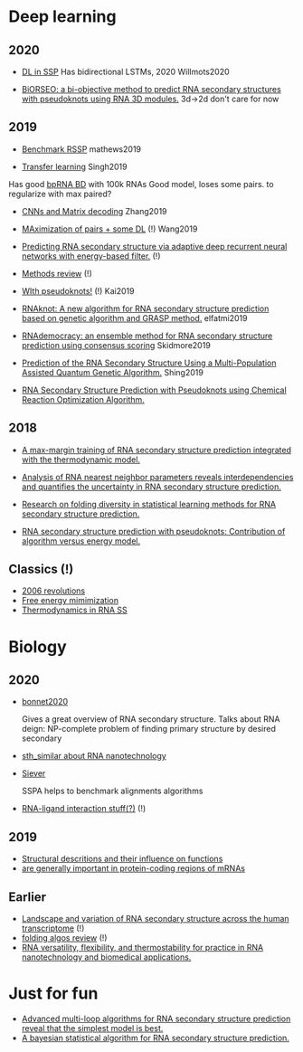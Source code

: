 # Deep learning
 
 ## 2020
 - [DL in SSP](https://www.degruyter.com/view/journals/cmb/8/1/article-p36.xml)
    Has bidirectional LSTMs, 2020
    Willmots2020

  - [BiORSEO: a bi-objective method to predict RNA secondary structures with pseudoknots using RNA 3D modules.](https://sci-hub.im/10.1093/bioinformatics/btz962) 
  3d->2d don't care for now
 ## 2019
    
 - [Benchmark RSSP](https://sci-hub.im/10.1016/j.ymeth.2019.04.003) 
 mathews2019

 - [Transfer learning](https://sci-hub.im/10.1038/s41467-019-13395-9)
Singh2019

 Has good [bpRNA BD](http://bprna.cgrb.oregonstate.edu/download.php#bpRNA-1m(90))
 with 100k RNAs
 Good model, loses some pairs. to regularize with max paired?
 - [CNNs and Matrix decoding](https://sci-hub.im/10.3389/fgene.2019.00467)
Zhang2019
 - [MAximization of pairs + some DL](https://sci-hub.im/10.3389/fgene.2019.00143) (!)
 Wang2019
 - [Predicting RNA secondary structure via adaptive deep recurrent neural networks with energy-based filter.](https://sci-hub.im/10.1186/s12859-019-3258-7) (!)

 - [Methods review](https://sci-hub.im/10.1109/IBIGDELFT.2018.8625347) (!)

  - [WIth pseudoknots!](https://sci-hub.im/10.1186/s12864-019-6300-2) (!)
  Kai2019
   - [RNAknot: A new algorithm for RNA secondary structure prediction based on genetic algorithm and GRASP method.](https://sci-hub.im/10.1142/s0219720019500318)
   elfatmi2019


   - [RNAdemocracy: an ensemble method for RNA secondary structure prediction using consensus scoring](https://sci-hub.im/10.1016/j.compbiolchem.2019.107151)
   Skidmore2019
   - [Prediction of the RNA Secondary Structure Using a Multi-Population Assisted Quantum Genetic Algorithm.](https://sci-hub.im/10.1159/000501480)
   Shing2019
   - [RNA Secondary Structure Prediction with Pseudoknots using Chemical Reaction Optimization Algorithm.](https://sci-hub.im/10.1109/TCBB.2019.2936570)

   ## 2018
   - [A max-margin training of RNA secondary structure prediction integrated with the thermodynamic model.](https://sci-hub.im/10.1142/S0219720018400255)

   - [Analysis of RNA nearest neighbor parameters reveals interdependencies and quantifies the uncertainty in RNA secondary structure prediction.](https://sci-hub.im/10.1261/rna.065102.117)   
   - [Research on folding diversity in statistical learning methods for RNA secondary structure prediction.](https://sci-hub.im/10.7150/ijbs.24595) 
  - [RNA secondary structure prediction with pseudoknots: Contribution of algorithm versus energy model.](https://sci-hub.im/10.1371/journal.pone.0194583)

 ## Classics (!)

  - [2006 revolutions](https://sci-hub.im/10.1016/j.jmb.2006.01.067)
  - [Free energy mimimization](https://sci-hub.im/10.1016/j.sbi.2006.05.010)
  - [Thermodynamics in RNA SS](https://sci-hub.im/10.1006/jmbi.1999.2700)

# Biology
 
 ## 2020
 - [bonnet2020](https://sci-hub.im/10.1089/cmb.2019.0420)

    Gives a great overview of RNA secondary structure.
    Talks about RNA deign: NP-complete problem of finding primary structure by desired secondary


 - [sth_similar about RNA nanotechnology](https://sci-hub.im/10.1016/j.copbio.2019.12.016)


 - [Siever](https://sci-hub.im/10.1093/bioinformatics/btz552)

    SSPA helps to benchmark alignments algorithms

 - [RNA-ligand interaction stuff(?)](https://sci-hub.im/10.1002/jcc.26195) (!)

## 2019

 - [Structural descritions and their influence on functions](https://sci-hub.im/10.1016/j.bbagrm.2019.07.002)
  - [are generally important in protein-coding regions of mRNAs](https://sci-hub.im/10.1093/bioinformatics/bty678)

  ## Earlier

   - [Landscape and variation of RNA secondary structure across the human transcriptome](https://sci-hub.im/10.1038/nature12946) (!)
   - [folding algos review](https://sci-hub.im/10.4161/rna.24971) (!)
   - [RNA versatility, flexibility, and thermostability for practice in RNA nanotechnology and biomedical applications.](https://sci-hub.im/10.1002/wrna.1452)

# Just for fun
 - [Advanced multi-loop algorithms for RNA secondary structure prediction reveal that the simplest model is best.](https://sci-hub.im/10.1093/nar/gkx512)
 - [A bayesian statistical algorithm for RNA secondary structure prediction.](https://sci-hub.im/10.1016/s0097-8485(99)00010-8)